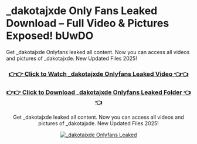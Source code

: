 # _dakotajxde Only Fans Leaked Download – Full Video & Pictures Exposed! bUwDO

Get _dakotajxde Onlyfans leaked all content. Now you can access all videos and pictures of _dakotajxde. New Updated Files 2025!  
<div align="center">
  
### [👉👉 Click to Watch _dakotajxde Onlyfans Leaked Video 👈👈](https://links2leaks.com?utm_source=_dakotajxde&utm_medium=gitshort)  
### [👉👉 Click to Download _dakotajxde Onlyfans Leaked Folder 👈👈](https://links2leaks.com?utm_source=_dakotajxde&utm_medium=gitshort)  

Get _dakotajxde leaked all content. Now you can access all videos and pictures of _dakotajxde. New Updated Files 2025!  

[![_dakotajxde Onlyfans Leaked](https://i.ibb.co/93hzkbrt/l2l.gif)](https://links2leaks.com?utm_source=_dakotajxde&utm_medium=gitshort)  

</div>
